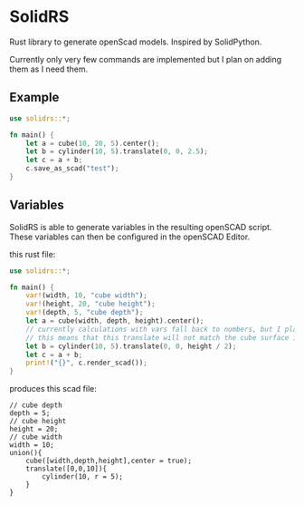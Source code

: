 # SolidRS

Rust library to generate openScad models. Inspired by SolidPython.

Currently only very few commands are implemented but I plan on adding them as I need them.

## Example

```rust
use solidrs::*;

fn main() {
    let a = cube(10, 20, 5).center();
    let b = cylinder(10, 5).translate(0, 0, 2.5);
    let c = a + b;
    c.save_as_scad("test");
}
```

## Variables

SolidRS is able to generate variables in the resulting openSCAD script.
These variables can then be configured in the openSCAD Editor.

this rust file:

```rust
use solidrs::*;

fn main() {
    var!(width, 10, "cube width");
    var!(height, 20, "cube height");
    var!(depth, 5, "cube depth");
    let a = cube(width, depth, height).center();
    // currently calculations with vars fall back to numbers, but I plan on improving this
    // this means that this translate will not match the cube surface if the height is changed in openSCAD
    let b = cylinder(10, 5).translate(0, 0, height / 2);
    let c = a + b;
    print!("{}", c.render_scad());
}
```

produces this scad file:

```scad
// cube depth
depth = 5;
// cube height
height = 20;
// cube width
width = 10;
union(){
    cube([width,depth,height],center = true);
    translate([0,0,10]){
        cylinder(10, r = 5);
    }
}
```
